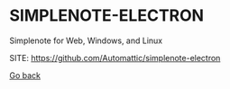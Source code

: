 # SIMPLENOTE-ELECTRON
 
 Simplenote for Web, Windows, and Linux
 
 SITE: https://github.com/Automattic/simplenote-electron

 [Go back](https://portable-linux-apps.github.io/apps.html)
